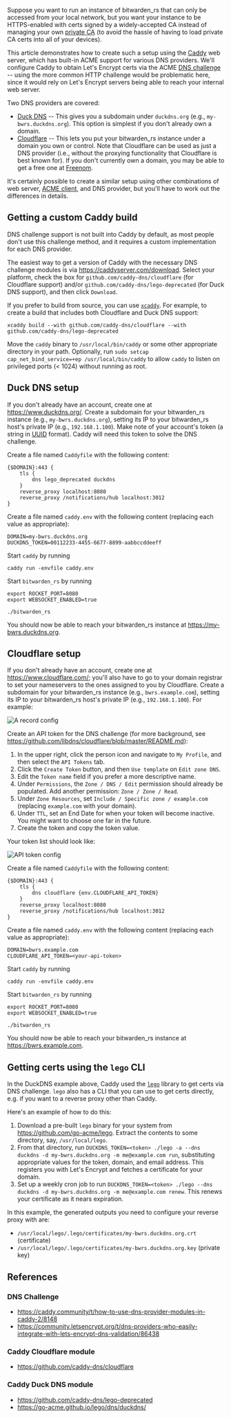Suppose you want to run an instance of bitwarden_rs that can only be accessed from your local network, but you want your instance to be HTTPS-enabled with certs signed by a widely-accepted CA instead of managing your own [private CA](https://github.com/dani-garcia/bitwarden_rs/wiki/Private-CA-and-self-signed-certs-that-work-with-Chrome) (to avoid the hassle of having to load private CA certs into all of your devices).

This article demonstrates how to create such a setup using the [Caddy](https://caddyserver.com/) web server, which has built-in ACME support for various DNS providers. We'll configure Caddy to obtain Let's Encrypt certs via the ACME [DNS challenge](https://letsencrypt.org/docs/challenge-types/#dns-01-challenge) -- using the more common HTTP challenge would be problematic here, since it would rely on Let's Encrypt servers being able to reach your internal web server.

Two DNS providers are covered:

* [Duck DNS](https://www.duckdns.org/) -- This gives you a subdomain under `duckdns.org` (e.g., `my-bwrs.duckdns.org`). This option is simplest if you don't already own a domain.
* [Cloudflare](https://www.cloudflare.com/) -- This lets you put your bitwarden_rs instance under a domain you own or control. Note that Cloudflare can be used as just a DNS provider (i.e., without the proxying functionality that Cloudflare is best known for). If you don't currently own a domain, you may be able to get a free one at [Freenom](https://www.freenom.com/).

It's certainly possible to create a similar setup using other combinations of web server, [ACME client](https://letsencrypt.org/docs/client-options/), and DNS provider, but you'll have to work out the differences in details.

## Getting a custom Caddy build

DNS challenge support is not built into Caddy by default, as most people don't use this challenge method, and it requires a custom implementation for each DNS provider.

The easiest way to get a version of Caddy with the necessary DNS challenge modules is via https://caddyserver.com/download. Select your platform, check the box for `github.com/caddy-dns/cloudflare` (for Cloudflare support) and/or `github.com/caddy-dns/lego-deprecated` (for Duck DNS support), and then click `Download`.

If you prefer to build from source, you can use [`xcaddy`](https://caddyserver.com/docs/build#xcaddy). For example, to create a build that includes both Cloudflare and Duck DNS support:

    xcaddy build --with github.com/caddy-dns/cloudflare --with github.com/caddy-dns/lego-deprecated

Move the `caddy` binary to `/usr/local/bin/caddy` or some other appropriate directory in your path. Optionally, run `sudo setcap cap_net_bind_service=+ep /usr/local/bin/caddy` to allow `caddy` to listen on privileged ports (< 1024) without running as root.

## Duck DNS setup

If you don't already have an account, create one at https://www.duckdns.org/. Create a subdomain for your bitwarden_rs instance (e.g., `my-bwrs.duckdns.org`), setting its IP to your bitwarden_rs host's private IP (e.g., `192.168.1.100`). Make note of your account's token (a string in [UUID](https://en.wikipedia.org/wiki/UUID) format). Caddy will need this token to solve the DNS challenge.

Create a file named `Caddyfile` with the following content:
```
{$DOMAIN}:443 {
    tls {
        dns lego_deprecated duckdns
    }
    reverse_proxy localhost:8080
    reverse_proxy /notifications/hub localhost:3012
}
```

Create a file named `caddy.env` with the following content (replacing each value as appropriate):
```
DOMAIN=my-bwrs.duckdns.org
DUCKDNS_TOKEN=00112233-4455-6677-8899-aabbccddeeff
```

Start `caddy` by running
```
caddy run -envfile caddy.env
```

Start `bitwarden_rs` by running
```
export ROCKET_PORT=8080
export WEBSOCKET_ENABLED=true

./bitwarden_rs
```

You should now be able to reach your bitwarden_rs instance at https://my-bwrs.duckdns.org.

## Cloudflare setup

If you don't already have an account, create one at https://www.cloudflare.com/; you'll also have to go to your domain registrar to set your nameservers to the ones assigned to you by Cloudflare. Create a subdomain for your bitwarden_rs instance (e.g., `bwrs.example.com`), setting its IP to your bitwarden_rs host's private IP (e.g., `192.168.1.100`). For example:

![A record config](https://i.imgur.com/BBvy4Yj.png)

Create an API token for the DNS challenge (for more background, see https://github.com/libdns/cloudflare/blob/master/README.md):

1. In the upper right, click the person icon and navigate to `My Profile`, and then select the `API Tokens` tab.
1. Click the `Create Token` button, and then `Use template` on `Edit zone DNS`.
1. Edit the `Token name` field if you prefer a more descriptive name.
1. Under `Permissions`, the `Zone / DNS / Edit` permission should already be populated. Add another permission: `Zone / Zone / Read`.
1. Under `Zone Resources`, set `Include / Specific zone / example.com` (replacing `example.com` with your domain).
1. Under `TTL`, set an End Date for when your token will become inactive. You might want to choose one far in the future.
1. Create the token and copy the token value.

Your token list should look like:

![API token config](https://i.imgur.com/FoOv9Ww.png)

Create a file named `Caddyfile` with the following content:
```
{$DOMAIN}:443 {
    tls {
        dns cloudflare {env.CLOUDFLARE_API_TOKEN}
    }
    reverse_proxy localhost:8080
    reverse_proxy /notifications/hub localhost:3012
}
```

Create a file named `caddy.env` with the following content (replacing each value as appropriate):
```
DOMAIN=bwrs.example.com
CLOUDFLARE_API_TOKEN=<your-api-token>
```

Start `caddy` by running
```
caddy run -envfile caddy.env
```

Start `bitwarden_rs` by running
```
export ROCKET_PORT=8080
export WEBSOCKET_ENABLED=true

./bitwarden_rs
```

You should now be able to reach your bitwarden_rs instance at https://bwrs.example.com.

## Getting certs using the `lego` CLI

In the DuckDNS example above, Caddy used the [`lego`](https://github.com/go-acme/lego) library to get certs via DNS challenge.
`lego` also has a CLI that you can use to get certs directly, e.g. if you want to a reverse proxy other than Caddy.

Here's an example of how to do this:

1. Download a pre-built `lego` binary for your system from https://github.com/go-acme/lego. Extract the contents to some directory, say, `/usr/local/lego`.
2. From that directory, run `DUCKDNS_TOKEN=<token> ./lego -a --dns duckdns -d my-bwrs.duckdns.org -m me@example.com run`,
   substituting appropriate values for the token, domain, and email address. This registers you with Let's Encrypt and
   fetches a certificate for your domain.
3. Set up a weekly cron job to run `DUCKDNS_TOKEN=<token> ./lego --dns duckdns -d my-bwrs.duckdns.org -m me@example.com renew`.
   This renews your certificate as it nears expiration.

In this example, the generated outputs you need to configure your reverse proxy with are:

* `/usr/local/lego/.lego/certificates/my-bwrs.duckdns.org.crt` (certificate)
* `/usr/local/lego/.lego/certificates/my-bwrs.duckdns.org.key` (private key)

## References

### DNS Challenge

* https://caddy.community/t/how-to-use-dns-provider-modules-in-caddy-2/8148
* https://community.letsencrypt.org/t/dns-providers-who-easily-integrate-with-lets-encrypt-dns-validation/86438

### Caddy Cloudflare module

* https://github.com/caddy-dns/cloudflare

### Caddy Duck DNS module

* https://github.com/caddy-dns/lego-deprecated
* https://go-acme.github.io/lego/dns/duckdns/
